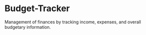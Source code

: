 # Budget-Tracker
Management of finances by tracking income, expenses, and overall budgetary information.
